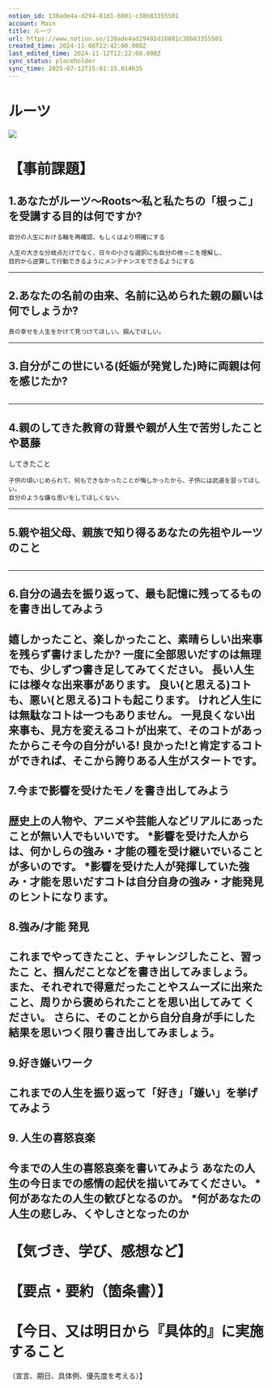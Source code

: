 ```yaml
---
notion_id: 138ade4a-d294-81d1-8801-c38b83355501
account: Main
title: ルーツ
url: https://www.notion.so/138ade4ad29481d18801c38b83355501
created_time: 2024-11-08T22:42:00.000Z
last_edited_time: 2024-11-12T12:22:00.000Z
sync_status: placeholder
sync_time: 2025-07-12T15:01:15.014635
---
```

# ルーツ

![](https://prod-files-secure.s3.us-west-2.amazonaws.com/736adce6-a3a4-4a64-9f74-d9aa055c96d2/4a57479c-0951-45d0-8a38-4a06dfad307c/%E3%82%B9%E3%82%AF%E3%83%AA%E3%83%BC%E3%83%B3%E3%82%B7%E3%83%A7%E3%83%83%E3%83%88_2024-11-11_18.40.16.webp?X-Amz-Algorithm=AWS4-HMAC-SHA256&X-Amz-Content-Sha256=UNSIGNED-PAYLOAD&X-Amz-Credential=ASIAZI2LB4663XOLRJAD%2F20250719%2Fus-west-2%2Fs3%2Faws4_request&X-Amz-Date=20250719T051639Z&X-Amz-Expires=3600&X-Amz-Security-Token=IQoJb3JpZ2luX2VjEIT%2F%2F%2F%2F%2F%2F%2F%2F%2F%2FwEaCXVzLXdlc3QtMiJGMEQCIBAtPJRco48w%2Fd6OeHihNSn48BGEWkztHP%2FA2%2BRuI3T4AiAMVEal4%2FmfJszTmiA3N26VHVBDsvxD%2B5aK%2BwF24p%2BQySqIBAid%2F%2F%2F%2F%2F%2F%2F%2F%2F%2F8BEAAaDDYzNzQyMzE4MzgwNSIMu6teokShCwfrsa6KKtwDNN6kug5OI%2BsjuOo9Fdirr7rskhgUu0IejHzeWJDsKdLMPn05OnVtHLsQLl166dbI8dW8Yd0XE4uimpI%2BIq9%2FzLiJ2ZCKF2NcRQtGR%2BmDrtQ880w8llw77hMzn2PyCqcoBmP0tSf%2FDZ5gmJck8taG%2BUTHehUk09K%2FuCYnUDlsU%2B4gEH53yLOpGcHAYbDv%2BfzcU%2FFqlfB1PBM2kgCgTlWOhdtQZTILRXc5Ertbcm8qT6J1YPHpgSCPsVZ6cPENt%2BH0mIiaLKraOLMcLSdq4JoaKfjfCKu2qZE5pgdDBVUphzrCJRn3gFcjUWpMWnLV%2FWXQ10qbzKWpX7FzeW9uAl1mSx60sqZ8jRuGc1XsteLZuHREfdlGSMs%2FzF414dFGlquQByMSoZQmPz%2BAC01kSUDA7I6wawVtW%2FX%2Fg24LNucw5kF%2FaDV%2B2i417FOuFb%2BfM1TdN8EdmfcX3SZbSlaxBxD83r8ZkFoMI5KlYRpeHuthRa5CLtgQTOOxQ98XIcbVtlDQLLAc4g7yHTUdUHD4v%2BKoSyPfMH10ziCwckK4mMjvC3R%2BnxGrtF8FAASM7UfJ0zYdh8ykbeEHq5OaSfeRFpypWPpjsRvsCrRjPI%2B6pCMgCU1W%2F4Le4HfEtmOjYfowr6rswwY6pgGAPOpMrcCEqQr0FaApaJ6lQDzjdjldgaFIBaSY9X5MUGBijivdrcNY854cE0GG10w92VnJ%2BDeaA%2BFuY90mCVcLd9wgAyCzv5JGELj%2BcURdzZIX2oEbjrY4OAeVRfpOGIfshAr7ua0%2Ftv63er%2FRbndnf1LH8PqeJLF%2FbB8NB7uiufu7uwtVwj7kxqnJI0tTWGpNL3CTvqXZUQkP1mzDRbM9i3tMJE%2B6&X-Amz-Signature=8423dac65493867cfc446c1e2a289dc77575642c784a6e4f73a49e46c10fc461&X-Amz-SignedHeaders=host&x-amz-checksum-mode=ENABLED&x-id=GetObject)
# 【事前課題】
## 1.あなたがルーツ〜Roots〜私と私たちの「根っこ」を受講する目的は何ですか?
```plain text
自分の人生における軸を再確認、もしくはより明確にする

人生の大きな分岐点だけでなく、日々の小さな選択にも自分の根っこを理解し、
目的から逆算して行動できるようにメンテナンスをできるようにする
```
---
## 2.あなたの名前の由来、名前に込められた親の願いは何でしょうか?
```plain text
真の幸せを人生をかけて見つけてほしい。掴んでほしい。
```
---
## 3.自分がこの世にいる(妊娠が発覚した)時に両親は何を感じたか?
```plain text

```
---
## 4.親のしてきた教育の背景や親が人生で苦労したことや葛藤
してきたこと
```plain text
子供の頃いじめられて、何もできなかったことが悔しかったから、子供には武道を習ってほしい。
自分のような嫌な思いをしてほしくない。
```
---
## 5.親や祖父母、親族で知り得るあなたの先祖やルーツのこと
```plain text

```
---
## 6.自分の過去を振り返って、最も記憶に残ってるものを書き出してみよう
嬉しかったこと、楽しかったこと、素晴らしい出来事を残らず書けましたか?
一度に全部思いだすのは無理でも、少しずつ書き足してみてください。 長い人生には様々な出来事があります。
良い(と思える)コトも、悪い(と思える)コトも起こります。 けれど人生には無駄なコトは一つもありません。
一見良くない出来事も、見方を変えるコトが出来て、そのコトがあったからこそ今の自分がいる!
良かった!と肯定するコトができれば、そこから誇りある人生がスタートです。
---
## 7.今まで影響を受けたモノを書き出してみよう
歴史上の人物や、アニメや芸能人などリアルにあったことが無い人でもいいです。
*影響を受けた人からは、何かしらの強み・才能の種を受け継いでいることが多いのです。
*影響を受けた人が発揮していた強み・才能を思いだすコトは自分自身の強み・才能発見のヒントになります。
---
## 8.強み/才能 発見
これまでやってきたこと、チャレンジしたこと、習ったこ と、掴んだことなどを書き出してみましょう。
また、それぞれで得意だったことやスムーズに出来たこと、周りから褒められたことを思い出してみて ください。
さらに、そのことから自分自身が手にした結果を思いつく限り書き出してみましょう。
---
## 9.好き嫌いワーク
これまでの人生を振り返って「好き」「嫌い」を挙げてみよう
---
## 9. 人生の喜怒哀楽
今までの人生の喜怒哀楽を書いてみよう
あなたの人生の今日までの感情の起伏を描いてみてください。
*何があなたの人生の歓びとなるのか。
*何があなたの人生の悲しみ、くやしさとなったのか
---
# 【気づき、学び、感想など】
# 【要点・要約（箇条書）】
# 【今日、又は明日から『具体的』に実施すること
（宣言、期日、具体例、優先度を考える）】